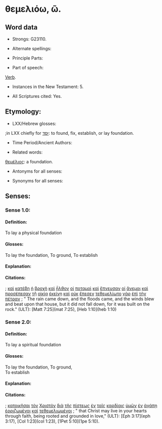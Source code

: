 # θεμελιόω, ῶ.

<!-- Status: S2=NeedsFinalCheck -->
<!-- Lexica used for edits: BDAG, FFM, LN, A-S  -->

## Word data

* Strongs: G23110.


* Alternate spellings:

* Principle Parts: 

* Part of speech: 

[Verb](http://ugg.readthedocs.io/en/latest/verb.html). 

* Instances in the New Testament: 5.

* All Scriptures cited: Yes.

## Etymology:   

* LXX/Hebrew glosses: 

;in LXX chiefly for [יסד](//en-uhal/H3245): to found, fix, establish, or lay foundation. 

* Time Period/Ancient Authors: 

* Related words: 

[θεμέλιος](../G23100/01.md): a foundation.

* Antonyms for all senses:

* Synonyms for all senses: 

## Senses:

### Sense 1.0: 

#### Definition: 

To lay a physical foundation

#### Glosses: 

To lay the foundation, 
To ground,
To establish

#### Explanation: 

#### Citations: 

; [καὶ](../G25320/01.md) [κατέβη](../G25970/01.md) [ἡ](../G35880/01.md) [βροχὴ](../G10280/01.md) [καὶ](../G25320/01.md) [ἦλθον](../G20640/01.md) [οἱ](../G35880/01.md) [ποταμοὶ](../G42150/01.md) [καὶ](../G25320/01.md) [ἔπνευσαν](../G41540/01.md) [οἱ](../G35880/01.md) [ἄνεμοι](../G04170/01.md) [καὶ](../G25320/01.md) [προσέπεσαν](../G43630/01.md) [τῇ](../G35880/01.md) [οἰκίᾳ](../G36140/01.md) [ἐκείνῃ](../G15650/01.md) [καὶ](../G25320/01.md) [οὐκ](../G37560/01.md) [ἔπεσεν](../G40980/01.md) [τεθεμελίωτο](../G23110/01.md) [γὰρ](../G10630/01.md) [ἐπὶ](../G19090/01.md) [τὴν](../G35880/01.md) [πέτραν](../G40730/01.md)
; " The rain came down, and the floods came, and the winds blew and beat upon that house, but it did not fall down, for it was built on the rock." (ULT): 
[Matt 7:25](mat 7:25),
[Heb 1:10](heb 1:10)

### Sense 2.0: 

#### Definition: 

To lay a spiritual foundation

#### Glosses: 

To lay the foundation,
To ground,  
To establish

#### Explanation: 

#### Citations: 

; [κατοικῆσαι](../G27300/01.md) [τὸν](../G35880/01.md) [Χριστὸν](../G55470/01.md) [διὰ](../G12230/01.md) [τῆς](../G35880/01.md) [πίστεως](../G41020/01.md) [ἐν](../G17220/01.md) [ταῖς](../G35880/01.md) [καρδίαις](../G25880/01.md) [ὑμῶν](../G47710/01.md) [ἐν](../G17220/01.md) [ἀγάπῃ](../G00260/01.md) [ἐρριζωμένοι](../G44920/01.md) [καὶ](../G25320/01.md) [τεθεμελιωμένοι](../G23110/01.md)
; " that Christ may live in your hearts through faith, being rooted and grounded in love," (ULT): 
[Eph 3:17](eph 3:17),  [Col 1:23](col 1:23),   [1Pet 5:10](1pe 5:10).
